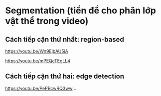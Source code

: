 # Segmentation (tiền đề cho phân lớp vật thể trong video)

## Cách tiếp cận thứ nhất: region-based
https://youtu.be/Wn9EjbAU5iA

https://youtu.be/mPEQcTEgLL4
## Cách tiếp cận thứ hai: edge detection
https://youtu.be/PePBcwRQ3ww
..
